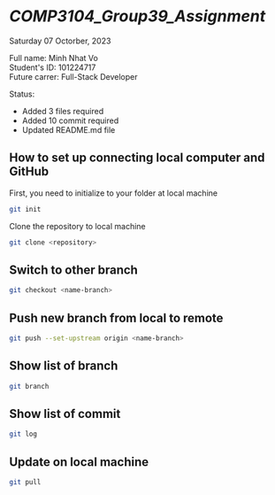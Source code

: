 # *_COMP3104_Group39_Assignment_*

Saturday 07 Octorber, 2023

Full name: Minh Nhat Vo <br />
Student's ID: 101224717 <br />
Future carrer: Full-Stack Developer

Status: 

* Added 3 files required
* Added 10 commit required
* Updated README.md file

## How to set up connecting local computer and GitHub
First, you need to initialize to your folder at local machine

```bash
git init
```
Clone the repository to local machine

```bash
git clone <repository>
```

## Switch to other branch

```bash
git checkout <name-branch>
```

## Push new branch from local to remote

```bash
git push --set-upstream origin <name-branch>
```

## Show list of branch

```bash
git branch
```

## Show list of commit

```bash
git log
```

## Update on local machine

```bash
git pull
```


